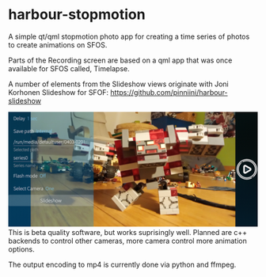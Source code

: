 # harbour-stopmotion

A simple qt/qml stopmotion photo app for creating a time series of photos to create animations on SFOS.

Parts of the Recording screen are based on a qml app that was once available for SFOS called, Timelapse. 

A number of elements from the Slideshow views originate with Joni Korhonen Slideshow for SFOF:
https://github.com/pinniini/harbour-slideshow

![Screen2](cover.png)
This is beta quality software, but works suprisingly well. Planned are c++ backends to control other cameras,
more camera control more animation options.

The output encoding to mp4 is currently done via python and ffmpeg.
